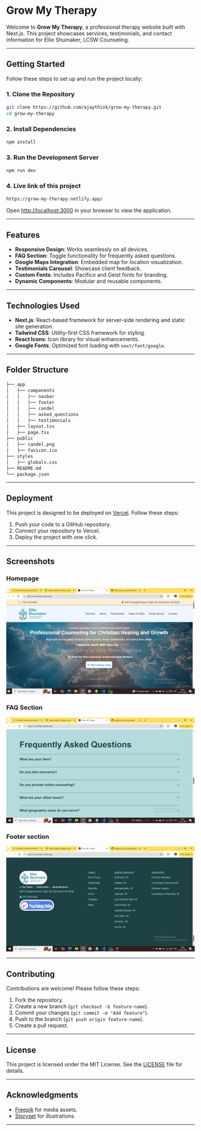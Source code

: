 # Grow My Therapy

Welcome to **Grow My Therapy**, a professional therapy website built with Next.js. This project showcases services, testimonials, and contact information for Ellie Shumaker, LCSW Counseling.

---

## Getting Started

Follow these steps to set up and run the project locally:

### 1. Clone the Repository
```bash
git clone https://github.com/ajaythink/grow-my-therapy.git
cd grow-my-therapy
```

### 2. Install Dependencies
```bash
npm install
```

### 3. Run the Development Server
```bash
npm run dev
```

### 4. Live link of this project
```bash
https://grow-my-therapy.netlify.app/
```

Open [http://localhost:3000](http://localhost:3000) in your browser to view the application.

---

## Features

- **Responsive Design**: Works seamlessly on all devices.
- **FAQ Section**: Toggle functionality for frequently asked questions.
- **Google Maps Integration**: Embedded map for location visualization.
- **Testimonials Carousel**: Showcase client feedback.
- **Custom Fonts**: Includes Pacifico and Geist fonts for branding.
- **Dynamic Components**: Modular and reusable components.

---

## Technologies Used

- **Next.js**: React-based framework for server-side rendering and static site generation.
- **Tailwind CSS**: Utility-first CSS framework for styling.
- **React Icons**: Icon library for visual enhancements.
- **Google Fonts**: Optimized font loading with `next/font/google`.

---

## Folder Structure

```
├── app
│   ├── components
│   │   ├── navbar
│   │   ├── footer
│   │   ├── candel
│   │   ├── asked_questions
│   │   ├── testimonials
│   ├── layout.tsx
│   ├── page.tsx
├── public
│   ├── candel.png
│   ├── favicon.ico
├── styles
│   ├── globals.css
├── README.md
└── package.json
```

---

## Deployment

This project is designed to be deployed on [Vercel](https://vercel.com). Follow these steps:

1. Push your code to a GitHub repository.
2. Connect your repository to Vercel.
3. Deploy the project with one click.

---

## Screenshots

### Homepage
![Homepage](./screenshots/homepage.png)

### FAQ Section
![FAQ Section](./screenshots/faq.png)

### Footer section
![FAQ Section](./screenshots/footer.png)


---

## Contributing

Contributions are welcome! Please follow these steps:

1. Fork the repository.
2. Create a new branch (`git checkout -b feature-name`).
3. Commit your changes (`git commit -m "Add feature"`).
4. Push to the branch (`git push origin feature-name`).
5. Create a pull request.

---

## License

This project is licensed under the MIT License. See the [LICENSE](./LICENSE) file for details.

---

## Acknowledgments

- [Freepik](https://www.freepik.com) for media assets.
- [Storyset](https://storyset.com) for illustrations.

---

